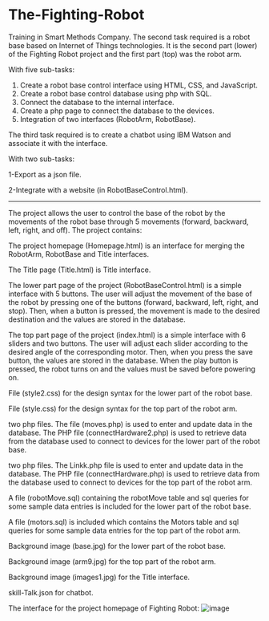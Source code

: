 # The-Fighting-Robot
Training in Smart Methods Company. The second task required is a robot base based on Internet of Things technologies. It is the second part (lower) of the Fighting Robot project and the first part (top) was the robot arm.

With five sub-tasks:
1. Create a robot base control interface using HTML, CSS, and JavaScript.
2. Create a robot base control database using php with SQL.
3. Connect the database to the internal interface.
4. Create a php page to connect the database to the devices.
5. Integration of two interfaces (RobotArm, RobotBase).

The third task required is to create a chatbot using IBM Watson and associate it with the interface.

With two sub-tasks:

1-Export as a json file.

2-Integrate with a website (in RobotBaseControl.html).

***
The project allows the user to control the base of the robot by the movements of the robot base through 5 movements (forward, backward, left, right, and off). The project contains:

The project homepage (Homepage.html) is an interface for merging the RobotArm, RobotBase and Title interfaces.

The Title page (Title.html) is Title interface.

The lower part page of the project (RobotBaseControl.html) is a simple interface with 5 buttons. The user will adjust the movement of the base of the robot by pressing one of the buttons (forward, backward, left, right, and stop). Then, when a button is pressed, the movement is made to the desired destination and the values ​​are stored in the database.

The top part page of the project (index.html) is a simple interface with 6 sliders and two buttons. The user will adjust each slider according to the desired angle of the corresponding motor. Then, when you press the save button, the values ​​are stored in the database. When the play button is pressed, the robot turns on and the values ​​must be saved before powering on.

File (style2.css) for the design syntax for the lower part of the robot base.

File (style.css) for the design syntax for the top part of the robot arm.

two php files. The file (moves.php) is used to enter and update data in the database. The PHP file (connectHardware2.php) is used to retrieve data from the database used to connect to devices for the lower part of the robot base.

two php files. The Linkk.php file is used to enter and update data in the database. The PHP file (connectHardware.php) is used to retrieve data from the database used to connect to devices for the top part of the robot arm.

A file (robotMove.sql) containing the robotMove table and sql queries for some sample data entries is included for the lower part of the robot base.

A file (motors.sql) is included which contains the Motors table and sql queries for some sample data entries for the top part of the robot arm.

Background image (base.jpg) for the lower part of the robot base.

Background image (arm9.jpg) for the top part of the robot arm.

Background image (images1.jpg) for the Title interface.

skill-Talk.json for chatbot.

The interface for the project homepage of Fighting Robot:
![image](https://user-images.githubusercontent.com/47089835/124835636-50434980-df8a-11eb-8b95-1e53fc7c1f3b.png)
